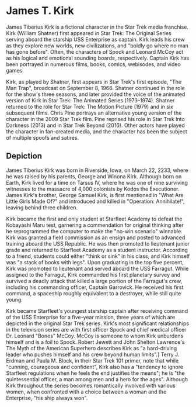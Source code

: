 # James T. Kirk

James Tiberius Kirk is a fictional character in the Star Trek media franchise. Kirk (William Shatner) first appeared in Star Trek: The Original Series serving aboard the starship USS Enterprise as captain. Kirk leads his crew as they explore new worlds, new civilizations, and "boldly go where no man has gone before". Often, the characters of Spock and Leonard McCoy act as his logical and emotional sounding boards, respectively. Captain Kirk has been portrayed in numerous films, books, comics, webisodes, and video games.

Kirk, as played by Shatner, first appears in Star Trek's first episode, "The Man Trap", broadcast on September 8, 1966. Shatner continued in the role for the show's three seasons, and later provided the voice of the animated version of Kirk in Star Trek: The Animated Series (1973–1974). Shatner returned to the role for Star Trek: The Motion Picture (1979) and in six subsequent films. Chris Pine portrays an alternative young version of the character in the 2009 Star Trek film. Pine reprised his role in Star Trek Into Darkness (2013) and in Star Trek Beyond (2016). Other actors have played the character in fan-created media, and the character has been the subject of multiple spoofs and satires.

## Depiction

James Tiberius Kirk was born in Riverside, Iowa, on March 22, 2233, where he was raised by his parents, George and Winona Kirk. Although born on Earth, Kirk lived for a time on Tarsus IV, where he was one of nine surviving witnesses to the massacre of 4,000 colonists by Kodos the Executioner. James Kirk's brother, George Samuel Kirk, is first mentioned in "What Are Little Girls Made Of?" and introduced and killed in "Operation: Annihilate!", leaving behind three children.

Kirk became the first and only student at Starfleet Academy to defeat the Kobayashi Maru test, garnering a commendation for original thinking after he reprogrammed the computer to make the "no-win scenario" winnable. Kirk was granted a field commission as an ensign and posted to advanced training aboard the USS Republic. He was then promoted to lieutenant junior grade and returned to Starfleet Academy as a student instructor. According to a friend, students could either "think or sink" in his class, and Kirk himself was "a stack of books with legs". Upon graduating in the top five percent, Kirk was promoted to lieutenant and served aboard the USS Farragut. While assigned to the Farragut, Kirk commanded his first planetary survey and survived a deadly attack that killed a large portion of the Farragut's crew, including his commanding officer, Captain Garrovick. He received his first command, a spaceship roughly equivalent to a destroyer, while still quite young.

Kirk became Starfleet's youngest starship captain after receiving command of the USS Enterprise for a five-year mission, three years of which are depicted in the original Star Trek series. Kirk's most significant relationships in the television series are with first officer Spock and chief medical officer Dr. Leonard "Bones" McCoy. McCoy is someone to whom Kirk unburdens himself and is a foil to Spock. Robert Jewett and John Shelton Lawrence's The Myth of the American Superhero describes Kirk as "a hard-driving leader who pushes himself and his crew beyond human limits".] Terry J. Erdman and Paula M. Block, in their Star Trek 101 primer, note that while "cunning, courageous and confident", Kirk also has a "tendency to ignore Starfleet regulations when he feels the end justifies the means"; he is "the quintessential officer, a man among men and a hero for the ages". Although Kirk throughout the series becomes romantically involved with various women, when confronted with a choice between a woman and the Enterprise, "his ship always won".
